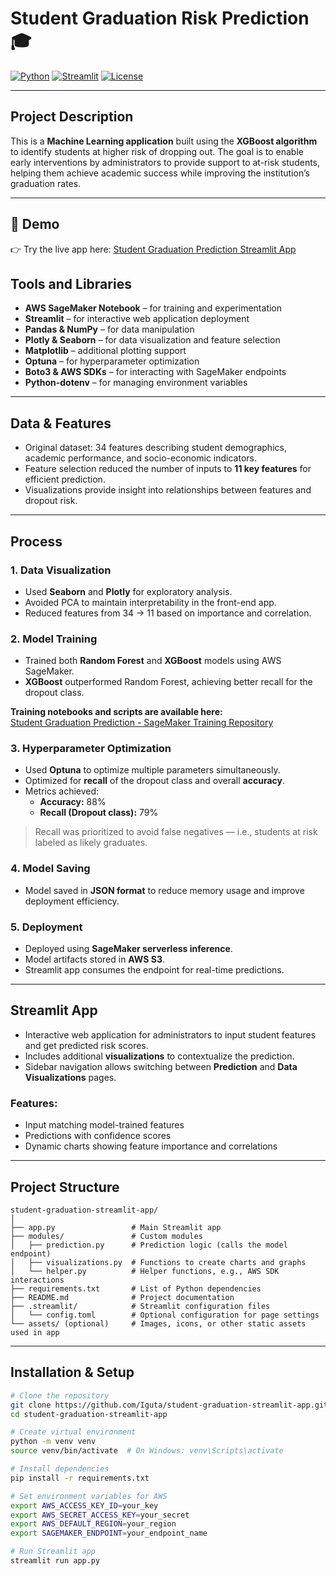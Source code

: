 # Student Graduation Risk Prediction 🎓

[![Python](https://img.shields.io/badge/python-3.9-blue)](https://www.python.org/)
[![Streamlit](https://img.shields.io/badge/streamlit-1.48.1-orange)](https://streamlit.io/)
[![License](https://img.shields.io/badge/license-MIT-green)](LICENSE)

---

## Project Description
This is a **Machine Learning application** built using the **XGBoost algorithm** to identify students at higher risk of dropping out. The goal is to enable early interventions by administrators to provide support to at-risk students, helping them achieve academic success while improving the institution’s graduation rates.

---

## 🚀 Demo  
👉 Try the live app here: [Student Graduation Prediction Streamlit App](https://students-graduation-prediction.streamlit.app/)  

## Tools and Libraries
- **AWS SageMaker Notebook** – for training and experimentation  
- **Streamlit** – for interactive web application deployment  
- **Pandas & NumPy** – for data manipulation  
- **Plotly & Seaborn** – for data visualization and feature selection  
- **Matplotlib** – additional plotting support  
- **Optuna** – for hyperparameter optimization  
- **Boto3 & AWS SDKs** – for interacting with SageMaker endpoints  
- **Python-dotenv** – for managing environment variables  

---

## Data & Features
- Original dataset: 34 features describing student demographics, academic performance, and socio-economic indicators.  
- Feature selection reduced the number of inputs to **11 key features** for efficient prediction.  
- Visualizations provide insight into relationships between features and dropout risk.

---

## Process

### 1. Data Visualization
- Used **Seaborn** and **Plotly** for exploratory analysis.  
- Avoided PCA to maintain interpretability in the front-end app.  
- Reduced features from 34 → 11 based on importance and correlation.

### 2. Model Training
- Trained both **Random Forest** and **XGBoost** models using AWS SageMaker.  
- **XGBoost** outperformed Random Forest, achieving better recall for the dropout class.  

**Training notebooks and scripts are available here:**  
[Student Graduation Prediction - SageMaker Training Repository](https://github.com/Iguta/student-graduation-prediction-ssagemaker-inference)

### 3. Hyperparameter Optimization
- Used **Optuna** to optimize multiple parameters simultaneously.  
- Optimized for **recall** of the dropout class and overall **accuracy**.  
- Metrics achieved:
  - **Accuracy:** 88%  
  - **Recall (Dropout class):** 79%  

> Recall was prioritized to avoid false negatives — i.e., students at risk labeled as likely graduates.

### 4. Model Saving
- Model saved in **JSON format** to reduce memory usage and improve deployment efficiency.  

### 5. Deployment
- Deployed using **SageMaker serverless inference**.  
- Model artifacts stored in **AWS S3**.  
- Streamlit app consumes the endpoint for real-time predictions.  

---

## Streamlit App
- Interactive web application for administrators to input student features and get predicted risk scores.  
- Includes additional **visualizations** to contextualize the prediction.  
- Sidebar navigation allows switching between **Prediction** and **Data Visualizations** pages.  

### Features:
- Input matching model-trained features  
- Predictions with confidence scores  
- Dynamic charts showing feature importance and correlations  

---

## Project Structure
```
student-graduation-streamlit-app/
│
├── app.py                 # Main Streamlit app
├── modules/               # Custom modules
│   ├── prediction.py      # Prediction logic (calls the model endpoint)
│   ├── visualizations.py  # Functions to create charts and graphs
│   └── helper.py          # Helper functions, e.g., AWS SDK interactions
├── requirements.txt       # List of Python dependencies
├── README.md              # Project documentation
├── .streamlit/            # Streamlit configuration files
│   └── config.toml        # Optional configuration for page settings
└── assets/ (optional)     # Images, icons, or other static assets used in app
```

---

## Installation & Setup

```bash
# Clone the repository
git clone https://github.com/Iguta/student-graduation-streamlit-app.git
cd student-graduation-streamlit-app

# Create virtual environment
python -m venv venv
source venv/bin/activate  # On Windows: venv\Scripts\activate

# Install dependencies
pip install -r requirements.txt

# Set environment variables for AWS
export AWS_ACCESS_KEY_ID=your_key
export AWS_SECRET_ACCESS_KEY=your_secret
export AWS_DEFAULT_REGION=your_region
export SAGEMAKER_ENDPOINT=your_endpoint_name

# Run Streamlit app
streamlit run app.py
